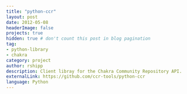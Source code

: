 ```yaml
---
title: "python-ccr"
layout: post
date: 2012-05-08
headerImage: false
projects: true
hidden: true # don't count this post in blog pagination
tag:
- python-library
- chakra
category: project
author: rshipp
description: Client libray for the Chakra Community Repository API.
externalLink: https://github.com/ccr-tools/python-ccr
language: Python
---
```

